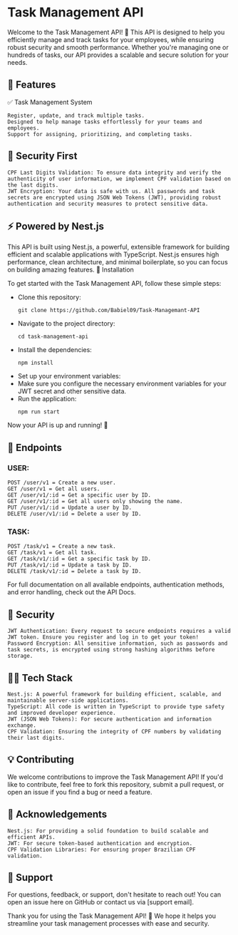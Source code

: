 # Task Management API

Welcome to the Task Management API! 🎉 This API is designed to help you efficiently manage and track tasks for your employees, while ensuring robust security and smooth performance. Whether you're managing one or hundreds of tasks, our API provides a scalable and secure solution for your needs.
## 🚀 Features
✅ Task Management System

    Register, update, and track multiple tasks.
    Designed to help manage tasks effortlessly for your teams and employees.
    Support for assigning, prioritizing, and completing tasks.

## 🔐 Security First

    CPF Last Digits Validation: To ensure data integrity and verify the authenticity of user information, we implement CPF validation based on the last digits.
    JWT Encryption: Your data is safe with us. All passwords and task secrets are encrypted using JSON Web Tokens (JWT), providing robust authentication and security measures to protect sensitive data.

## ⚡ Powered by Nest.js

This API is built using Nest.js, a powerful, extensible framework for building efficient and scalable applications with TypeScript. Nest.js ensures high performance, clean architecture, and minimal boilerplate, so you can focus on building amazing features.
🔧 Installation

To get started with the Task Management API, follow these simple steps:

<ul>
    <li>
Clone this repository:
    </li>

    git clone https://github.com/Babiel09/Task-Managemant-API


<li>
Navigate to the project directory:
    </li>    
    
    cd task-management-api   
<li>
    Install the dependencies:
    </li>

    
    npm install
<li>
Set up your environment variables:
 </li>
<li>
Make sure you configure the necessary environment variables for your JWT secret and other sensitive data.
 </li>
<li>
Run the application:
 </li>

    npm run start
</ul>

Now your API is up and running! 🚀
## 📜 Endpoints
### USER:
    POST /user/v1 = Create a new user.
    GET /user/v1 = Get all users.
    GET /user/v1/:id = Get a specific user by ID.
    GET /user/v1/:id = Get all users only showing the name.
    PUT /user/v1/:id = Update a user by ID.
    DELETE /user/v1/:id = Delete a user by ID.


### TASK:
    POST /task/v1 = Create a new task.
    GET /task/v1 = Get all task.
    GET /task/v1/:id = Get a specific task by ID.
    PUT /task/v1/:id = Update a task by ID.
    DELETE /task/v1/:id = Delete a task by ID.


For full documentation on all available endpoints, authentication methods, and error handling, check out the API Docs.
## 🔐 Security

    JWT Authentication: Every request to secure endpoints requires a valid JWT token. Ensure you register and log in to get your token!
    Password Encryption: All sensitive information, such as passwords and task secrets, is encrypted using strong hashing algorithms before storage.

## 👨‍💻 Tech Stack

    Nest.js: A powerful framework for building efficient, scalable, and maintainable server-side applications.
    TypeScript: All code is written in TypeScript to provide type safety and improved developer experience.
    JWT (JSON Web Tokens): For secure authentication and information exchange.
    CPF Validation: Ensuring the integrity of CPF numbers by validating their last digits.

## 💡 Contributing

We welcome contributions to improve the Task Management API! If you'd like to contribute, feel free to fork this repository, submit a pull request, or open an issue if you find a bug or need a feature.
## 📣 Acknowledgements

    Nest.js: For providing a solid foundation to build scalable and efficient APIs.
    JWT: For secure token-based authentication and encryption.
    CPF Validation Libraries: For ensuring proper Brazilian CPF validation.

## 💬 Support

For questions, feedback, or support, don't hesitate to reach out! You can open an issue here on GitHub or contact us via [support email].

Thank you for using the Task Management API! 🙌 We hope it helps you streamline your task management processes with ease and security.